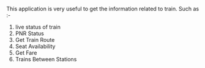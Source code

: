 This application is very useful to get the information related to train. Such as :-
1. live status of train
2. PNR Status
3. Get Train Route
4. Seat Availability
5. Get Fare
6. Trains Between Stations
